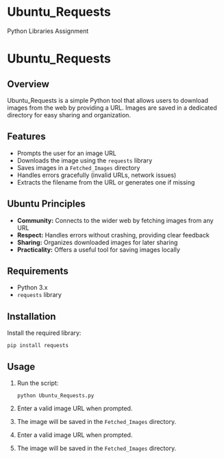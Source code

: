 # Ubuntu_Requests
Python Libraries Assignment
# Ubuntu_Requests

## Overview
Ubuntu_Requests is a simple Python tool that allows users to download images from the web by providing a URL. Images are saved in a dedicated directory for easy sharing and organization.

## Features
- Prompts the user for an image URL
- Downloads the image using the `requests` library
- Saves images in a `Fetched_Images` directory
- Handles errors gracefully (invalid URLs, network issues)
- Extracts the filename from the URL or generates one if missing

## Ubuntu Principles
- **Community:** Connects to the wider web by fetching images from any URL
- **Respect:** Handles errors without crashing, providing clear feedback
- **Sharing:** Organizes downloaded images for later sharing
- **Practicality:** Offers a useful tool for saving images locally

## Requirements
- Python 3.x
- `requests` library

## Installation
Install the required library:
```
pip install requests
```

## Usage
1. Run the script:
    ```
    python Ubuntu_Requests.py
    ```
2. Enter a valid image URL when prompted.
3. The image will be saved in the `Fetched_Images` directory.

  2. Enter a valid image URL when prompted.
3. The image will be saved in the `Fetched_Images` directory.
